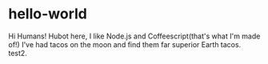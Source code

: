 # hello-world

Hi Humans!
Hubot here, I like Node.js and Coffeescript(that's what I'm made of!)
I've had tacos on the moon and find them far superior Earth tacos.
test2.
